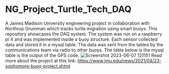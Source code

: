 # NG_Project_Turtle_Tech_DAQ
A James Madison University engineering project in collaboration with Northrop Grumman which tracks turtle migration using smart buoys. This repository showcases the DAQ system.
The system was run on a raspberry pi 4 and was implemented inside a buoy structure. Each sensor collected data and stored it in a mysql table. The data was sent from the tables by the communications team via radio to other buoys. The table below is the mysql table is the output of the GPS code.
![Screenshot 2023-06-07 121151](https://github.com/Kreitzeralex/NG_Project_Turtle_Tech_DAQ/assets/123031007/214e5f2c-13ae-407c-84a2-e7e6f3662fc5)
Read more about the project at this link:
https://www.jmu.edu/news/2021/04/23-sophomore-buoy-project.shtml
